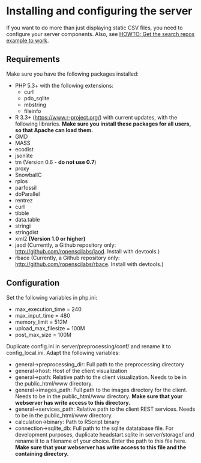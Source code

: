 # Installing and configuring the server

If you want to do more than just displaying static CSV files, you need to configure your server components. Also, see [HOWTO: Get the search repos example to work](howto_search_repos.md).

## Requirements

Make sure you have the following packages installed:

* PHP 5.3+ with the following extensions:
  * curl
  * pdo_sqlite
  * mbstring
  * fileinfo
* R 3.3+ (https://www.r-project.org/) with current updates, with the following libraries. **Make sure you install these packages for all users, so that Apache can load them.**
 * GMD
 * MASS
 * ecodist
 * jsonlite
 * tm (Version 0.6 - **do not use 0.7**)
 * proxy
 * SnowballC
 * rplos
 * parfossil
 * doParallel
 * rentrez
 * curl
 * tibble
 * data.table
 * stringi
 * stringdist
 * xml2 **(Version 1.0 or higher)**
 * jaod (Currently, a Github repository only: http://github.com/ropenscilabs/jaod. Install with devtools.)
 * rbace (Currently, a Github repository only: http://github.com/ropenscilabs/rbace. Install with devtools.)

## Configuration

Set the following variables in php.ini:

* max_execution_time = 240
* max_input_time = 480
* memory_limit = 512M
* upload_max_filesize = 100M
* post_max_size = 100M

Duplicate config.ini in server/preprocessing/conf/ and rename it to config_local.ini. Adapt the following variables:

* general->preprocessing_dir: Full path to the preprocessing directory
* general->host: Host of the client visualization
* general->path: Relative path to the client visualization. Needs to be in the public_html/www directory.
* general->images_path: Full path to the images directory for the client. Needs to be in the public_html/www directory. **Make sure that your webserver has write access to this directory.**
* general->services_path: Relative path to the client REST services. Needs to be in the public_html/www directory.
* calculation->binary: Path to RScript binary
* connection->sqlite_db: Full path to the sqlite datatabase file. For development purposes, duplicate headstart.sqlite in server/storage/ and rename it to a filename of your choice. Enter the path to this file here. **Make sure that your webserver has write access to this file and the containing directory.**
